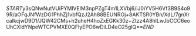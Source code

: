 $START$y3sQNwNutVUiPYMlVElM3npPZgT4m1LXVbj6/iJ0iYV5H6Vf3B9S4o99R/aOFqJNfWzDG1PhhZj1vbfQzJ2Ah88BEUNROj+8AKTSR0YBn/XdL/7gnXrcaIkcjwD9D1/JQW42CMs+h2uheH4hoZxEGKk30z+Ztzz4A8hlLwJbCCC6eoUhCXldYNpeWTCPVMXE0QFlyEPO6wDiLD4eO25glQ==$END$